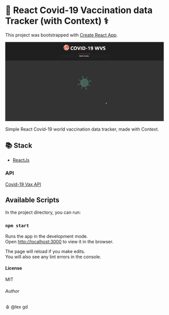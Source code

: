 # 🔴 React Covid-19 Vaccination data Tracker (with Context) ⚕️

This project was bootstrapped with [Create React App](https://github.com/facebook/create-react-app).

![Covid-19 Vax Tracker](/public/front.gif)

Simple React Covid-19 world vaccination data tracker, made with Context.

## 📚 Stack
* [ReactJs](https://reactjs.org/)

### API
[Covid-19 Vax API](https://github.com/sociepy/covid19-vaccination-subnational/blob/main/data/api/v1/README.md)

## Available Scripts

In the project directory, you can run:

### `npm start`

Runs the app in the development mode.\
Open [http://localhost:3000](http://localhost:3000) to view it in the browser.

The page will reload if you make edits.\
You will also see any lint errors in the console.


#### License
MIT

###### Author
🩸 @lex gd